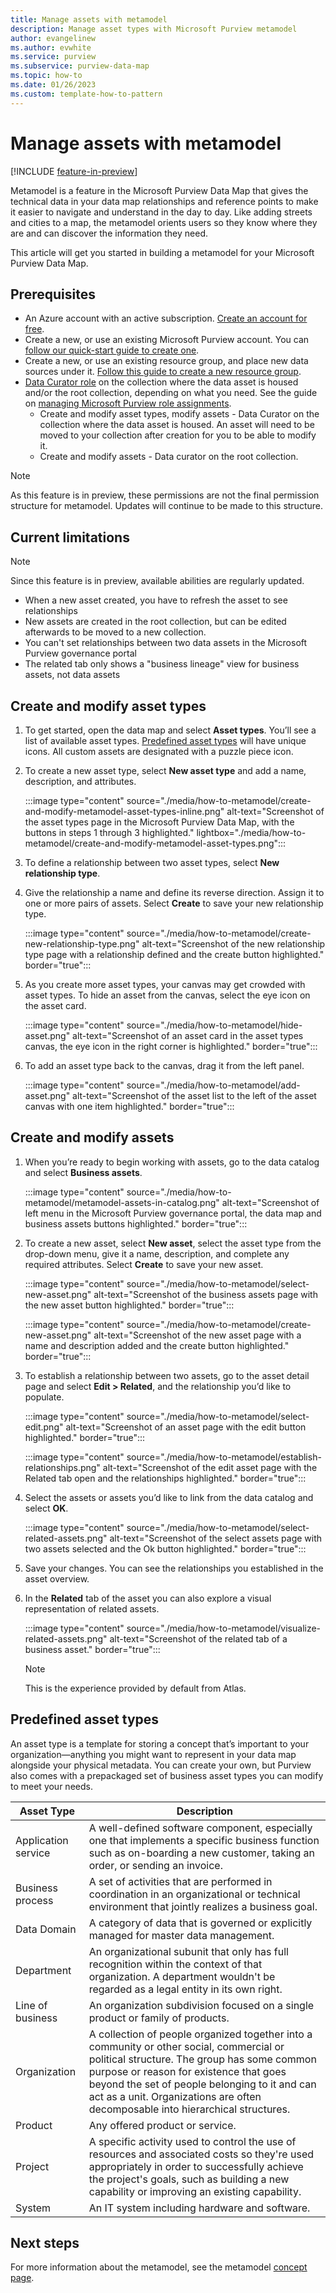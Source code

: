 ```yaml
---
title: Manage assets with metamodel
description: Manage asset types with Microsoft Purview metamodel
author: evangelinew
ms.author: evwhite
ms.service: purview
ms.subservice: purview-data-map
ms.topic: how-to
ms.date: 01/26/2023
ms.custom: template-how-to-pattern
---
```


# Manage assets with metamodel

[!INCLUDE [feature-in-preview](includes/feature-in-preview.md)]

Metamodel is a feature in the Microsoft Purview Data Map that gives the technical data in your data map relationships and reference points to make it easier to navigate and understand in the day to day. Like adding streets and cities to a map, the metamodel orients users so they know where they are and can discover the information they need.

This article will get you started in building a metamodel for your Microsoft Purview Data Map.

## Prerequisites

- An Azure account with an active subscription. [Create an account for free](https://azure.microsoft.com/free/?WT.mc_id=A261C142F).
- Create a new, or use an existing Microsoft Purview account. You can [follow our quick-start guide to create one](create-catalog-portal.md).
- Create a new, or use an existing resource group, and place new data sources under it. [Follow this guide to create a new resource group](../azure-resource-manager/management/manage-resource-groups-portal.md).
- [Data Curator role](catalog-permissions.md#roles) on the collection where the data asset is housed and/or the root collection, depending on what you need. See the guide on [managing Microsoft Purview role assignments](catalog-permissions.md#assign-permissions-to-your-users).
    - Create and modify asset types, modify assets - Data Curator on the collection where the data asset is housed. An asset will need to be moved to your collection after creation for you to be able to modify it.
    - Create and modify assets - Data curator on the root collection.
 
>[!NOTE] 
> As this feature is in preview, these permissions are not the final permission structure for metamodel. Updates will continue to be made to this structure.

## Current limitations

>[!NOTE]
> Since this feature is in preview, available abilities are regularly updated.

- When a new asset created, you have to refresh the asset to see relationships
- New assets are created in the root collection, but can be edited afterwards to be moved to a new collection.
- You can't set relationships between two data assets in the Microsoft Purview governance portal
- The related tab only shows a "business lineage" view for business assets, not data assets

## Create and modify asset types

1. To get started, open the data map and select **Asset types**. You’ll see a list of available asset types. [Predefined asset types](#predefined-asset-types) will have unique icons. All custom assets are designated with a puzzle piece icon.

1. To create a new asset type, select **New asset type** and add a name, description, and attributes.

    :::image type="content" source="./media/how-to-metamodel/create-and-modify-metamodel-asset-types-inline.png" alt-text="Screenshot of the asset types page in the Microsoft Purview Data Map, with the buttons in steps 1 through 3 highlighted." lightbox="./media/how-to-metamodel/create-and-modify-metamodel-asset-types.png":::

1. To define a relationship between two asset types, select **New relationship type**.  

1. Give the relationship a name and define its reverse direction. Assign it to one or more pairs of assets. Select **Create** to save your new relationship type.

    :::image type="content" source="./media/how-to-metamodel/create-new-relationship-type.png" alt-text="Screenshot of the new relationship type page with a relationship defined and the create button highlighted." border="true":::

1. As you create more asset types, your canvas may get crowded with asset types. To hide an asset from the canvas, select the eye icon on the asset card.

    :::image type="content" source="./media/how-to-metamodel/hide-asset.png" alt-text="Screenshot of an asset card in the asset types canvas, the eye icon in the right corner is highlighted." border="true":::

1. To add an asset type back to the canvas, drag it from the left panel.

    :::image type="content" source="./media/how-to-metamodel/add-asset.png" alt-text="Screenshot of the asset list to the left of the asset canvas with one item highlighted." border="true":::

## Create and modify assets

1. When you’re ready to begin working with assets, go to the data catalog and select **Business assets**.

    :::image type="content" source="./media/how-to-metamodel/metamodel-assets-in-catalog.png" alt-text="Screenshot of left menu in the Microsoft Purview governance portal, the data map and business assets buttons highlighted." border="true":::

1. To create a new asset, select **New asset**, select the asset type from the drop-down menu, give it a name, description, and complete any required attributes. Select **Create** to save your new asset.

    :::image type="content" source="./media/how-to-metamodel/select-new-asset.png" alt-text="Screenshot of the business assets page with the new asset button highlighted." border="true":::

    :::image type="content" source="./media/how-to-metamodel/create-new-asset.png" alt-text="Screenshot of the new asset page with a name and description added and the create button highlighted." border="true":::

1. To establish a relationship between two assets, go to the asset detail page and select **Edit > Related**, and the relationship you’d like to populate.

    :::image type="content" source="./media/how-to-metamodel/select-edit.png" alt-text="Screenshot of an asset page with the edit button highlighted." border="true":::

    :::image type="content" source="./media/how-to-metamodel/establish-relationships.png" alt-text="Screenshot of the edit asset page with the Related tab open and the relationships highlighted." border="true":::

1. Select the assets or assets you’d like to link from the data catalog and select **OK**.

    :::image type="content" source="./media/how-to-metamodel/select-related-assets.png" alt-text="Screenshot of the select assets page with two assets selected and the Ok button highlighted." border="true":::

1. Save your changes. You can see the relationships you established in the asset overview.

1. In the **Related** tab of the asset you can also explore a visual representation of related assets.

    :::image type="content" source="./media/how-to-metamodel/visualize-related-assets.png" alt-text="Screenshot of the related tab of a business asset." border="true":::

    >[!NOTE]
    >This is the experience provided by default from Atlas.

## Predefined asset types

An asset type is a template for storing a concept that’s important to your organization—anything you might want to represent in your data map alongside your physical metadata. You can create your own, but Purview also comes with a prepackaged set of business asset types you can modify to meet your needs.

| Asset Type | Description |
|---|---|
| Application service| A well-defined software component, especially one that implements a specific business function such as on-boarding a new customer, taking an order, or sending an invoice.  |
| Business process | A set of activities that are performed in coordination in an organizational or technical environment that jointly realizes a business goal. |
| Data Domain | A category of data that is governed or explicitly managed for master data management. |
| Department | An organizational subunit that only has full recognition within the context of that organization. A department wouldn't be regarded as a legal entity in its own right. |
| Line of business | An organization subdivision focused on a single product or family of products. |
| Organization | A collection of people organized together into a community or other social, commercial or political structure. The group has some common purpose or reason for existence that goes beyond the set of people belonging to it and can act as a unit. Organizations are often decomposable into hierarchical structures. |
| Product | Any offered product or service. |
| Project | A specific activity used to control the use of resources and associated costs so they're used appropriately in order to successfully achieve the project's goals, such as building a new capability or improving an existing capability. |
| System | An IT system including hardware and software. |

## Next steps

For more information about the metamodel, see the metamodel [concept page](concept-metamodel.md).
